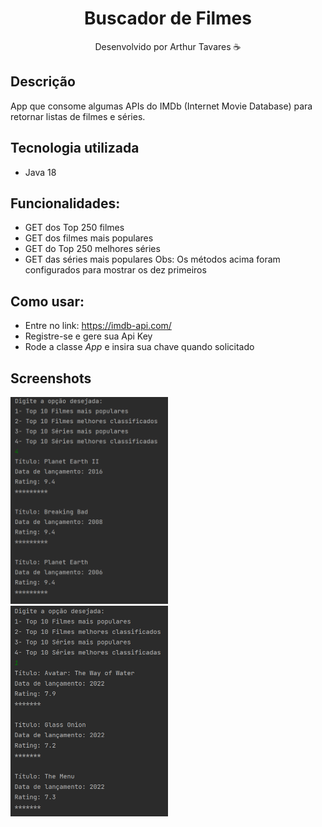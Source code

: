 <div align="center">
  <h1>Buscador de Filmes</h1>
  <p> Desenvolvido por Arthur Tavares ☕</p>
</div>

## Descrição
App que consome algumas APIs do IMDb (Internet Movie Database)
para retornar listas de filmes e séries. 

## Tecnologia utilizada
- Java 18

## Funcionalidades:
- GET dos Top 250 filmes
- GET dos filmes mais populares
- GET do Top 250 melhores séries
- GET das séries mais populares
Obs: Os métodos acima foram configurados para mostrar os dez primeiros

## Como usar:
- Entre no link: https://imdb-api.com/
- Registre-se e gere sua Api Key
- Rode a classe *App* e insira sua chave quando solicitado

## Screenshots
<img src="https://github.com/tavaresProg/buscador-de-filmes/blob/main/screenshot%201.png" alt="TopSeries" width="50%">
<img src="https://github.com/tavaresProg/buscador-de-filmes/blob/main/screenshot%202.png" alt="TopMovies" width ="50%">
